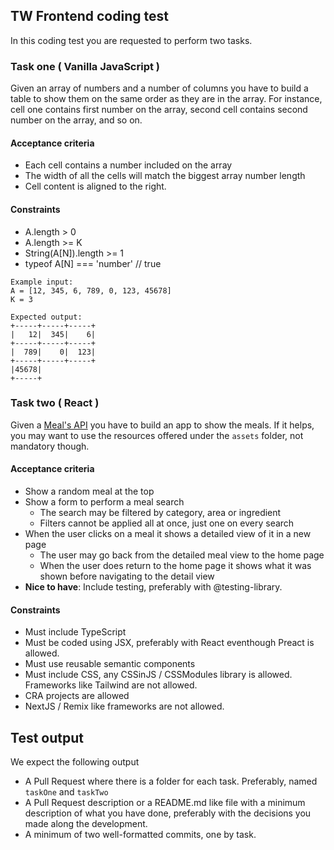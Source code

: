## TW Frontend coding test

In this coding test you are requested to perform two tasks.

### Task one ( Vanilla JavaScript )

Given an array of numbers and a number of columns you have to build a table to
show them on the same order as they are in the array. 
For instance, cell one contains first number on the array, second cell contains second number on the array, and so on.

#### Acceptance criteria 

- Each cell contains a number included on the array
- The width of all the cells will match the biggest array number length 
- Cell content is aligned to the right.

#### Constraints
- A.length > 0
- A.length >= K
- String(A[N]).length >= 1
- typeof A[N] === 'number' // true

``` 
Example input:
A = [12, 345, 6, 789, 0, 123, 45678]  
K = 3

Expected output:
+-----+-----+-----+
|   12|  345|    6|
+-----+-----+-----+
|  789|    0|  123|
+-----+-----+-----+
|45678|
+-----+
```


### Task two ( React )

Given a [Meal's API](https://www.themealdb.com/api.php) you have to build an app to show the meals. If it helps, you may want to use the resources offered under the `assets` folder, not mandatory though.

#### Acceptance criteria
- Show a random meal at the top
- Show a form to perform a meal search
  - The search may be filtered by category, area or ingredient 
  - Filters cannot be applied all at once, just one on every search
- When the user clicks on a meal it shows a detailed view of it in a
new page
  - The user may go back from the detailed meal view to the home page
  - When the user does return to the home page it shows what it was shown before
navigating to the detail view
- **Nice to have**: Include testing, preferably with @testing-library.

#### Constraints
- Must include TypeScript
- Must be coded using JSX, preferably with React eventhough Preact is allowed.
- Must use reusable semantic components
- Must include CSS, any CSSinJS / CSSModules library is allowed. Frameworks like Tailwind are not allowed.
- CRA projects are allowed
- NextJS / Remix like frameworks are not allowed.


## Test output
We expect the following output
- A Pull Request where there is a folder for each task. Preferably, named `taskOne` and `taskTwo`
- A Pull Request description or a README.md like file with a minimum description of what you have done, preferably with the decisions you made along the development.
- A minimum of two well-formatted commits, one by task.
